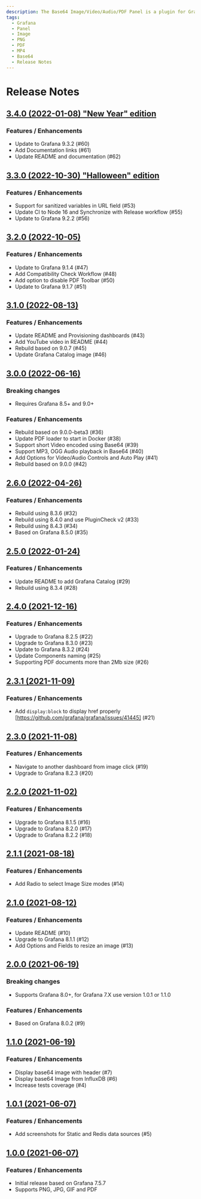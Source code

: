 ```yaml
---
description: The Base64 Image/Video/Audio/PDF Panel is a plugin for Grafana that displays Base64 encoded files in PNG, JPG, GIF, MP4, WEBM, MP3, OGG, PDF formats.
tags:
  - Grafana
  - Panel
  - Image
  - PNG
  - PDF
  - MP4
  - Base64
  - Release Notes
---
```


# Release Notes

## [3.4.0 (2022-01-08) "New Year" edition](https://github.com/VolkovLabs/volkovlabs-image-panel/releases/tag/v3.4.0)

### Features / Enhancements

- Update to Grafana 9.3.2 (#60)
- Add Documentation links (#61)
- Update README and documentation (#62)

## [3.3.0 (2022-10-30) "Halloween" edition](https://github.com/VolkovLabs/volkovlabs-image-panel/releases/tag/v3.3.0)

### Features / Enhancements

- Support for sanitized variables in URL field (#53)
- Update CI to Node 16 and Synchronize with Release workflow (#55)
- Update to Grafana 9.2.2 (#56)

## [3.2.0 (2022-10-05)](https://github.com/VolkovLabs/volkovlabs-image-panel/releases/tag/v3.2.0)

### Features / Enhancements

- Update to Grafana 9.1.4 (#47)
- Add Compatibility Check Workflow (#48)
- Add option to disable PDF Toolbar (#50)
- Update to Grafana 9.1.7 (#51)

## [3.1.0 (2022-08-13)](https://github.com/VolkovLabs/volkovlabs-image-panel/releases/tag/v3.1.0)

### Features / Enhancements

- Update README and Provisioning dashboards (#43)
- Add YouTube video in README (#44)
- Rebuild based on 9.0.7 (#45)
- Update Grafana Catalog image (#46)

## [3.0.0 (2022-06-16)](https://github.com/VolkovLabs/volkovlabs-image-panel/releases/tag/v3.0.0)

### Breaking changes

- Requires Grafana 8.5+ and 9.0+

### Features / Enhancements

- Rebuild based on 9.0.0-beta3 (#36)
- Update PDF loader to start in Docker (#38)
- Support short Video encoded using Base64 (#39)
- Support MP3, OGG Audio playback in Base64 (#40)
- Add Options for Video/Audio Controls and Auto Play (#41)
- Rebuild based on 9.0.0 (#42)

## [2.6.0 (2022-04-26)](https://github.com/VolkovLabs/volkovlabs-image-panel/releases/tag/v2.6.0)

### Features / Enhancements

- Rebuild using 8.3.6 (#32)
- Rebuild using 8.4.0 and use PluginCheck v2 (#33)
- Rebuild using 8.4.3 (#34)
- Based on Grafana 8.5.0 (#35)

## [2.5.0 (2022-01-24)](https://github.com/VolkovLabs/volkovlabs-image-panel/releases/tag/v2.5.0)

### Features / Enhancements

- Update README to add Grafana Catalog (#29)
- Rebuild using 8.3.4 (#28)

## [2.4.0 (2021-12-16)](https://github.com/VolkovLabs/volkovlabs-image-panel/releases/tag/v2.4.0)

### Features / Enhancements

- Upgrade to Grafana 8.2.5 (#22)
- Upgrade to Grafana 8.3.0 (#23)
- Update to Grafana 8.3.2 (#24)
- Update Components naming (#25)
- Supporting PDF documents more than 2Mb size (#26)

## [2.3.1 (2021-11-09)](https://github.com/VolkovLabs/volkovlabs-image-panel/releases/tag/v2.3.1)

### Features / Enhancements

- Add `display:block` to display href properly [https://github.com/grafana/grafana/issues/41445] (#21)

## [2.3.0 (2021-11-08)](https://github.com/VolkovLabs/volkovlabs-image-panel/releases/tag/v2.3.0)

### Features / Enhancements

- Navigate to another dashboard from image click (#19)
- Upgrade to Grafana 8.2.3 (#20)

## [2.2.0 (2021-11-02)](https://github.com/VolkovLabs/volkovlabs-image-panel/releases/tag/v2.2.0)

### Features / Enhancements

- Upgrade to Grafana 8.1.5 (#16)
- Upgrade to Grafana 8.2.0 (#17)
- Upgrade to Grafana 8.2.2 (#18)

## [2.1.1 (2021-08-18)](https://github.com/VolkovLabs/volkovlabs-image-panel/releases/tag/v2.1.1)

### Features / Enhancements

- Add Radio to select Image Size modes (#14)

## [2.1.0 (2021-08-12)](https://github.com/VolkovLabs/volkovlabs-image-panel/releases/tag/v2.1.0)

### Features / Enhancements

- Update README (#10)
- Upgrade to Grafana 8.1.1 (#12)
- Add Options and Fields to resize an image (#13)

## [2.0.0 (2021-06-19)](https://github.com/VolkovLabs/volkovlabs-image-panel/releases/tag/v2.0.0)

### Breaking changes

- Supports Grafana 8.0+, for Grafana 7.X use version 1.0.1 or 1.1.0

### Features / Enhancements

- Based on Grafana 8.0.2 (#9)

## [1.1.0 (2021-06-19)](https://github.com/VolkovLabs/volkovlabs-image-panel/releases/tag/v1.1.0)

### Features / Enhancements

- Display base64 image with header (#7)
- Display base64 Image from InfluxDB (#6)
- Increase tests coverage (#4)

## [1.0.1 (2021-06-07)](https://github.com/VolkovLabs/volkovlabs-image-panel/releases/tag/v1.0.1)

### Features / Enhancements

- Add screenshots for Static and Redis data sources (#5)

## [1.0.0 (2021-06-07)](https://github.com/VolkovLabs/volkovlabs-image-panel/releases/tag/v1.0.0)

### Features / Enhancements

- Initial release based on Grafana 7.5.7
- Supports PNG, JPG, GIF and PDF
